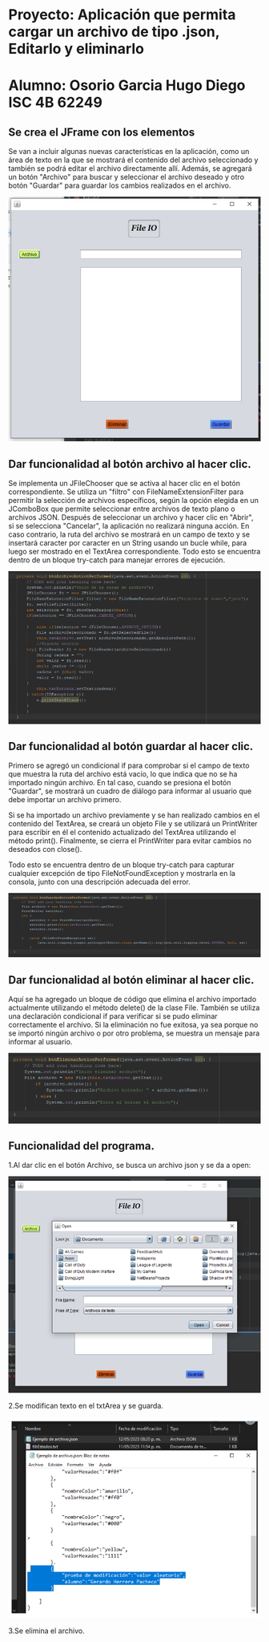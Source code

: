 <h1>Proyecto: Aplicación que permita cargar un archivo de tipo .json, Editarlo y eliminarlo </h1>
<h1>Alumno: Osorio Garcia Hugo Diego ISC 4B 62249 </h1>

<h2>Se crea el JFrame con los elementos </h2>



Se van a incluir algunas nuevas características en la aplicación, como un área de texto en la que se mostrará el
contenido del archivo seleccionado y también se podrá editar el archivo directamente allí. Además, se agregará un 
botón "Archivo" para buscar y seleccionar el archivo deseado y otro botón "Guardar" para guardar los cambios 
realizados en el archivo.

![](https://github.com/KemoOs09/Reporte-Imagenes/blob/51d28f63480f11de72cc09a330fd3e2f5052f5be/Captura.PNG)

<h2>Dar funcionalidad al botón archivo al hacer clic.</h2>

Se implementa un JFileChooser que se activa al hacer clic en el botón correspondiente. Se utiliza un "filtro" con FileNameExtensionFilter para permitir la selección de archivos específicos, según la opción elegida en un JComboBox que permite seleccionar entre archivos de texto plano o archivos JSON. Después de seleccionar un archivo y hacer clic en "Abrir", si se selecciona "Cancelar", la aplicación no realizará ninguna acción. En caso contrario, la ruta del archivo se mostrará en un campo de texto y se insertará caracter por caracter en un String usando un bucle while, para luego ser mostrado en el TextArea correspondiente. Todo esto se encuentra dentro de un bloque try-catch para manejar errores de ejecución.

![](https://github.com/KemoOs09/Reporte-Imagenes/blob/51d28f63480f11de72cc09a330fd3e2f5052f5be/Captura2.PNG)

<h2>Dar funcionalidad al botón guardar al hacer clic.</h2>

Primero se agregó un condicional if para comprobar si el campo de texto que muestra la ruta del archivo está vacío, lo que indica que no se ha importado ningún archivo. En tal caso, cuando se presiona el botón "Guardar", se mostrará un cuadro de diálogo para informar al usuario que debe importar un archivo primero.

Si se ha importado un archivo previamente y se han realizado cambios en el contenido del TextArea, se creará un objeto File y se utilizará un PrintWriter para escribir en él el contenido actualizado del TextArea utilizando el método print(). Finalmente, se cierra el PrintWriter para evitar cambios no deseados con close().

Todo esto se encuentra dentro de un bloque try-catch para capturar cualquier excepción de tipo FileNotFoundException y mostrarla en la consola, junto con una descripción adecuada del error.

![](https://github.com/KemoOs09/Reporte-Imagenes/blob/51d28f63480f11de72cc09a330fd3e2f5052f5be/Captura3.PNG)

<h2>Dar funcionalidad al botón eliminar al hacer clic.</h2>

Aquí se ha agregado un bloque de código que elimina el archivo importado actualmente utilizando el método delete() de la clase File. También se utiliza una declaración condicional if para verificar si se pudo eliminar correctamente el archivo. Si la eliminación no fue exitosa, ya sea porque no se importó ningún archivo o por otro problema, se muestra un mensaje para informar al usuario.

![](https://github.com/KemoOs09/Reporte-Imagenes/blob/51d28f63480f11de72cc09a330fd3e2f5052f5be/Captura4.PNG)

<h2>Funcionalidad del programa.</h2>

1.Al dar clic en el botón Archivo, se busca un archivo json y se da a open:

![](https://github.com/KemoOs09/Reporte-Imagenes/blob/a73f0b1d89d7578862a92900299b7bcaa3391462/Captura5.PNG)

2.Se modifican texto en el txtArea y se guarda.

![](https://github.com/KemoOs09/Reporte-Imagenes/blob/ec36aeae4c28f9b0671b8ea1c09448f5fcc9236f/Captura6.PNG)

3.Se elimina el archivo.
